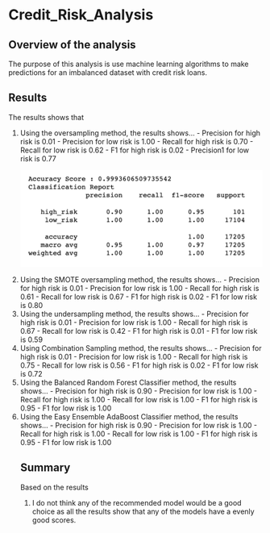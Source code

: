 # Credit_Risk_Analysis

## Overview of the analysis

<p>The purpose of this analysis is use machine learning algorithms to make predictions for an imbalanced dataset with credit risk loans.  </p>

## Results

<p>The results shows that 
<ol>
<li>Using the oversampling method, the results shows…
- Precision for high risk is 0.01 
- Precision for low risk is 1.00
- Recall for high risk is 0.70 
- Recall for low risk is 0.62
- F1 for high risk is 0.02 
- Precision1 for low risk is 0.77  </li>
    
![oversampling](https://github.com/Jenny16x/Credit_Risk_Analysis/blob/main/17Challenge/Resources/Balanced%20Random%20Forest%20Classifier.png)

  
<li>Using the SMOTE oversampling method, the results shows…
- Precision for high risk is 0.01 
- Precision for low risk is 1.00
- Recall for high risk is 0.61 
- Recall for low risk is 0.67
- F1 for high risk is 0.02 
- F1 for low risk is 0.80  </li>
<li>Using the undersampling method, the results shows…
- Precision for high risk is 0.01 
- Precision for low risk is 1.00
- Recall for high risk is 0.67 
- Recall for low risk is 0.42
- F1 for high risk is 0.01 
- F1 for low risk is 0.59  </li>
<li>Using Combination Sampling method, the results shows…
- Precision for high risk is 0.01 
- Precision for low risk is 1.00
- Recall for high risk is 0.75 
- Recall for low risk is 0.56
- F1 for high risk is 0.02 
- F1 for low risk is 0.72  </li>
<li>Using the Balanced Random Forest Classifier method, the results shows…
- Precision for high risk is 0.90 
- Precision for low risk is 1.00
- Recall for high risk is 1.00 
- Recall for low risk is 1.00
- F1 for high risk is 0.95 
- F1 for low risk is 1.00  </li>
<li>Using the Easy Ensemble AdaBoost Classifier method, the results shows…
- Precision for high risk is 0.90
- Precision for low risk is 1.00
- Recall for high risk is 1.00 
- Recall for low risk is 1.00
- F1 for high risk is 0.95
- F1 for low risk is 1.00  </li>

## Summary

Based on the results
<ol>
<li>I do not think any of the recommended model would be a good choice as all the results show that any of the models have a evenly good scores.</li>
</ol>

